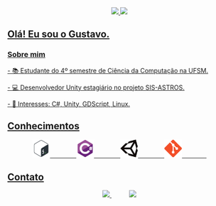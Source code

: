 
<div align="center">
  <a href="https://github.com/Guglis02">
  <img height="150em" src="https://github-readme-stats.vercel.app/api?username=Guglis02&show_icons=true&theme=dracula&include_all_commits=true&count_private=true"/>
  <img height="150em" src="https://github-readme-stats.vercel.app/api/top-langs/?username=Guglis02&layout=compact&langs_count=7&theme=dracula"/>
</div>

## Olá! Eu sou o Gustavo. 
  
### Sobre mim
<div style="display: inline_block"  >
<p> - 📚 Estudante do 4º semestre de Ciência da Computação na UFSM. </p>
<p> - 💻 Desenvolvedor Unity estagiário no projeto SIS-ASTROS. </p>
<p> - 🎯 Interesses: C#, Unity, GDScript, Linux. </p>   
  
  
</div>
    
## Conhecimentos
<div align="center">
    <img height="40" src="https://raw.githubusercontent.com/devicons/devicon/master/icons/bash/bash-original.svg">
    &nbsp;&nbsp;&nbsp;&nbsp;&nbsp;&nbsp;&nbsp;&nbsp;&nbsp;&nbsp;&nbsp;&nbsp;&nbsp;
    <img height="40" src="https://raw.githubusercontent.com/devicons/devicon/master/icons/csharp/csharp-original.svg">
    &nbsp;&nbsp;&nbsp;&nbsp;&nbsp;&nbsp;&nbsp;&nbsp;&nbsp;&nbsp;&nbsp;&nbsp;&nbsp;
    <img height="40" src="https://raw.githubusercontent.com/devicons/devicon/master/icons/unity/unity-original.svg">
    &nbsp;&nbsp;&nbsp;&nbsp;&nbsp;&nbsp;&nbsp;&nbsp;&nbsp;&nbsp;&nbsp;&nbsp;&nbsp;
    <img height="40" src="https://raw.githubusercontent.com/devicons/devicon/master/icons/git/git-original.svg">
    &nbsp;&nbsp;&nbsp;&nbsp;&nbsp;&nbsp;&nbsp;&nbsp;&nbsp;&nbsp;&nbsp;&nbsp;&nbsp;  
</div>
  
## Contato

<p align="center">
    <a href="mailto:gustavomf02@gmail.com">
        <img src="https://img.shields.io/badge/gmail-D14836?&style=for-the-badge&logo=gmail&logoColor=white&link=mailto:gustavomf02@gmail.com">
    </a>
    &nbsp;&nbsp;&nbsp;&nbsp;&nbsp;&nbsp;&nbsp;&nbsp;&nbsp;
    <a href="https://www.linkedin.com/in/gustavo-machado-de-freitas/">
        <img src="https://img.shields.io/badge/linkedin-%230077B5.svg?&style=for-the-badge&logo=linkedin&logoColor=white&link=https://www.linkedin.com/in/gustavo-machado-de-freitas/">
    </a>
    
</p>
   
</p>

##
